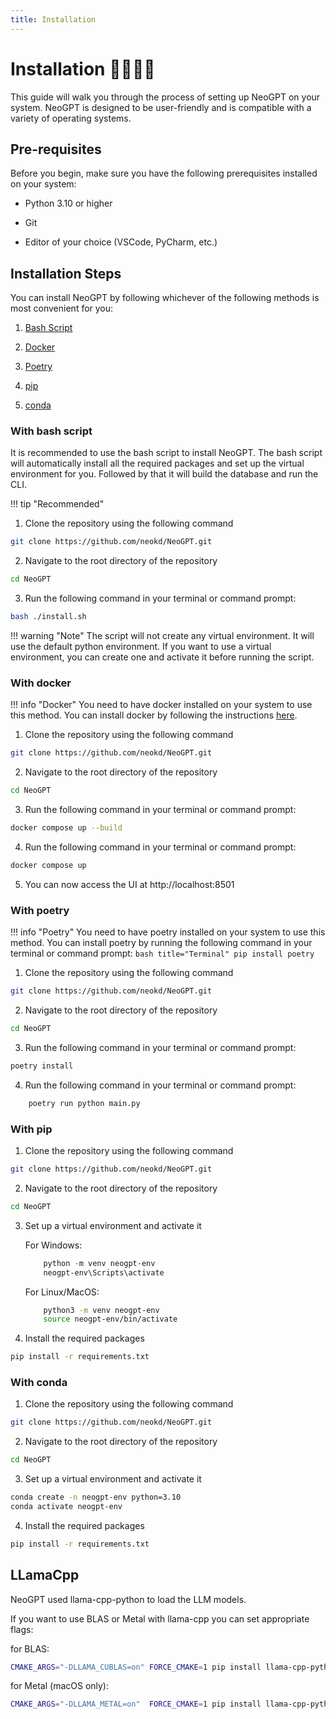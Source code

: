 ```yaml
---
title: Installation
---
```


# __Installation__ 🧑‍💻👩‍💻

This guide will walk you through the process of setting up NeoGPT on your system. NeoGPT is designed to be user-friendly and is compatible with a variety of operating systems.



## __Pre-requisites__
Before you begin, make sure you have the following prerequisites installed on your system:

- Python 3.10 or higher

- Git

- Editor of your choice (VSCode, PyCharm, etc.)

## Installation Steps

You can install NeoGPT by following whichever of the following methods is most convenient for you:

1. [Bash Script](#with-bash-script)

2. [Docker](#with-docker)

3. [Poetry](#with-poetry)

4. [pip](#with-pip)

5. [conda](#with-conda)

### With bash script

It is recommended to use the bash script to install NeoGPT. The bash script will automatically install all the required packages and set up the virtual environment for you. Followed by that it will build the database and run the CLI.

!!! tip "Recommended"

1. Clone the repository using the following command
```bash title="Terminal"
git clone https://github.com/neokd/NeoGPT.git
```

2. Navigate to the root directory of the repository
```bash title="Terminal"
cd NeoGPT
```

3. Run the following command in your terminal or command prompt:
```bash title="Terminal"
bash ./install.sh
```

!!! warning "Note"
    The script will not create any virtual environment. It will use the default python environment. If you want to use a virtual environment, you can create one and activate it before running the script.

### With docker


!!! info "Docker"
    You need to have docker installed on your system to use this method. You can install docker by following the instructions [here](https://docs.docker.com/get-docker/).

1. Clone the repository using the following command
```bash title="Terminal"
git clone https://github.com/neokd/NeoGPT.git
```

2. Navigate to the root directory of the repository
```bash title="Terminal"
cd NeoGPT
```

3. Run the following command in your terminal or command prompt:
```bash title="Terminal"
docker compose up --build
```

4. Run the following command in your terminal or command prompt:
```bash title="Terminal"
docker compose up
```

5. You can now access the UI at http://localhost:8501


### With poetry 

!!! info "Poetry"
    You need to have poetry installed on your system to use this method. You can install poetry by running the following command in your terminal or command prompt:
    ```bash title="Terminal"
    pip install poetry
    ```

1. Clone the repository using the following command
```bash title="Terminal"
git clone https://github.com/neokd/NeoGPT.git
```

2. Navigate to the root directory of the repository
```bash title="Terminal"
cd NeoGPT
```

3. Run the following command in your terminal or command prompt:
```bash title="Terminal"
poetry install
```

4. Run the following command in your terminal or command prompt:
```bash title="Terminal"
    poetry run python main.py
```


### With pip

1. Clone the repository using the following command
```bash title="Terminal"
git clone https://github.com/neokd/NeoGPT.git
```

2. Navigate to the root directory of the repository
```bash title="Terminal"
cd NeoGPT
```

3. Set up a virtual environment and activate it

    For Windows:
    ```powershell title="Terminal"
        python -m venv neogpt-env
        neogpt-env\Scripts\activate
    ```
    For Linux/MacOS:

    ```bash title="Terminal"
        python3 -m venv neogpt-env
        source neogpt-env/bin/activate
    ```

4. Install the required packages
```bash title="Terminal"
pip install -r requirements.txt
```

### With conda

1. Clone the repository using the following command
```bash title="Terminal"
git clone https://github.com/neokd/NeoGPT.git
```

2. Navigate to the root directory of the repository
```bash title="Terminal"
cd NeoGPT
```

3. Set up a virtual environment and activate it
```bash title="Terminal"
conda create -n neogpt-env python=3.10
conda activate neogpt-env
```

4. Install the required packages
```bash title="Terminal"
pip install -r requirements.txt
```


## LLamaCpp

NeoGPT used llama-cpp-python to load the LLM models.

If you want to use BLAS or Metal with llama-cpp you can set appropriate flags:

for BLAS:

```bash title="Terminal"
CMAKE_ARGS="-DLLAMA_CUBLAS=on" FORCE_CMAKE=1 pip install llama-cpp-python==0.2.11
```

for Metal (macOS only):

```bash title="Terminal"
CMAKE_ARGS="-DLLAMA_METAL=on"  FORCE_CMAKE=1 pip install llama-cpp-python==0.2.11 --no-cache-dir
```
